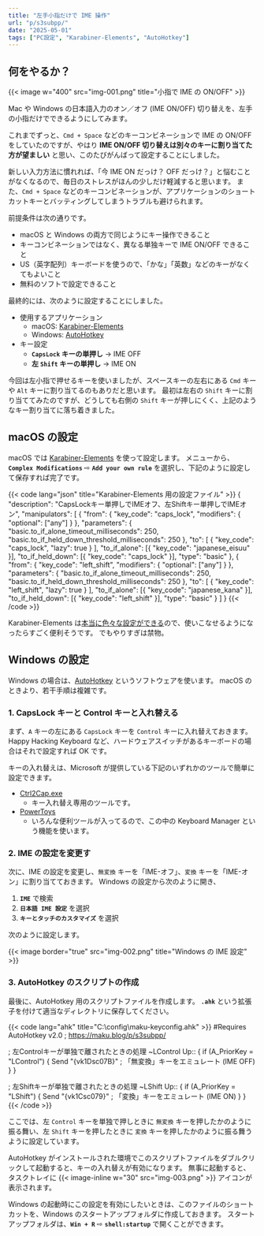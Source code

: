 ```yaml
---
title: "左手小指だけで IME 操作"
url: "p/s3subpp/"
date: "2025-05-01"
tags: ["PC設定", "Karabiner-Elements", "AutoHotkey"]
---
```


何をやるか？
----

{{< image w="400" src="img-001.png" title="小指で IME の ON/OFF" >}}

Mac や Windows の日本語入力のオン／オフ (IME ON/OFF) 切り替えを、左手の小指だけでできるようにしてみます。

これまでずっと、`Cmd + Space` などのキーコンビネーションで IME の ON/OFF をしていたのですが、やはり **IME ON/OFF 切り替えは別々のキーに割り当てた方が望ましい** と思い、このたびがんばって設定することにしました。

新しい入力方法に慣れれば、「今 IME ON だっけ？ OFF だっけ？」と悩むことがなくなるので、毎日のストレスがほんの少しだけ軽減すると思います。
また、`Cmd + Space` などのキーコンビネーションが、アプリケーションのショートカットキーとバッティングしてしまうトラブルも避けられます。

前提条件は次の通りです。

* macOS と Windows の両方で同じようにキー操作できること
* キーコンビネーションではなく、異なる単独キーで IME ON/OFF できること
* US（英字配列）キーボードを使うので、「かな」「英数」などのキーがなくてもよいこと
* 無料のソフトで設定できること

最終的には、次のように設定することにしました。

* 使用するアプリケーション
  * macOS: [Karabiner-Elements](https://karabiner-elements.pqrs.org/)
  * Windows: [AutoHotkey](https://www.autohotkey.com/)
* キー設定
  * **`CapsLock` キーの単押し** → IME OFF
  * **左 `Shift` キーの単押し** → IME ON

今回は左小指で押せるキーを使いましたが、スペースキーの左右にある `Cmd` キーや `Alt` キーに割り当てるのもありだと思います。
最初は左右の `Shift` キーに割り当ててみたのですが、どうしても右側の `Shift` キーが押しにくく、上記のようなキー割り当てに落ち着きました。


macOS の設定
----

macOS では [Karabiner-Elements](https://karabiner-elements.pqrs.org/) を使って設定します。
メニューから、**`Complex Modifications`** ⇨ **`Add your own rule`** を選択し、下記のように設定して保存すれば完了です。

{{< code lang="json" title="Karabiner-Elements 用の設定ファイル" >}}
{
    "description": "CapsLockキー単押しでIMEオフ、左Shiftキー単押しでIMEオン",
    "manipulators": [
        {
            "from": {
                "key_code": "caps_lock",
                "modifiers": { "optional": ["any"] }
            },
            "parameters": {
                "basic.to_if_alone_timeout_milliseconds": 250,
                "basic.to_if_held_down_threshold_milliseconds": 250
            },
            "to": [
                {
                    "key_code": "caps_lock",
                    "lazy": true
                }
            ],
            "to_if_alone": [{ "key_code": "japanese_eisuu" }],
            "to_if_held_down": [{ "key_code": "caps_lock" }],
            "type": "basic"
        },
        {
            "from": {
                "key_code": "left_shift",
                "modifiers": { "optional": ["any"] }
            },
            "parameters": {
                "basic.to_if_alone_timeout_milliseconds": 250,
                "basic.to_if_held_down_threshold_milliseconds": 250
            },
            "to": [
                {
                    "key_code": "left_shift",
                    "lazy": true
                }
            ],
            "to_if_alone": [{ "key_code": "japanese_kana" }],
            "to_if_held_down": [{ "key_code": "left_shift" }],
            "type": "basic"
        }
    ]
}
{{< /code >}}

Karabiner-Elements は[本当に色々な設定ができる](https://ke-complex-modifications.pqrs.org/)ので、使いこなせるようになったらすごく便利そうです。
でもやりすぎは禁物。


Windows の設定
----

Windows の場合は、[AutoHotkey](https://www.autohotkey.com/) というソフトウェアを使います。
macOS のときより、若干手順は複雑です。

### 1. CapsLock キーと Control キーと入れ替える

まず、`A` キーの左にある `CapsLock` キーを `Control` キーに入れ替えておきます。
Happy Hacking Keyboard など、ハードウェアスイッチがあるキーボードの場合はそれで設定すれば OK です。

キーの入れ替えは、Microsoft が提供している下記のいずれかのツールで簡単に設定できます。

- [Ctrl2Cap.exe](https://learn.microsoft.com/ja-jp/sysinternals/downloads/ctrl2cap)
  - キー入れ替え専用のツールです。
- [PowerToys](https://learn.microsoft.com/ja-jp/windows/powertoys/install)
  - いろんな便利ツールが入ってるので、この中の Keyboard Manager という機能を使います。

### 2. IME の設定を変更す

次に、IME の設定を変更し、`無変換` キーを「IME-オフ」、`変換` キーを「IME-オン」に割り当てておきます。
Windows の設定から次のように開き、

1. **`IME`** で検索
2. **`日本語 IME 設定`** を選択
3. **`キーとタッチのカスタマイズ`** を選択

次のように設定します。

{{< image border="true" src="img-002.png" title="Windows の IME 設定" >}}

### 3. AutoHotkey のスクリプトの作成

最後に、AutoHotkey 用のスクリプトファイルを作成します。
**`.ahk`** という拡張子を付けて適当なディレクトリに保存してください。

{{< code lang="ahk" title="C:\config\maku-keyconfig.ahk" >}}
#Requires AutoHotkey v2.0
; https://maku.blog/p/s3subpp/

; 左Controlキーが単独で離されたときの処理
~LControl Up::
{
    if (A_PriorKey = "LControl") {
        Send "{vk1Dsc07B}"  ; 「無変換」キーをエミュレート (IME OFF)
    }
}

; 左Shiftキーが単独で離されたときの処理
~LShift Up::
{
    if (A_PriorKey = "LShift") {
        Send "{vk1Csc079}"  ; 「変換」キーをエミュレート (IME ON)
    }
}
{{< /code >}}

ここでは、左 `Control` キーを単独で押しときに `無変換` キーを押したかのように振る舞い、左 `Shift` キーを押したときに `変換` キーを押したかのように振る舞うように設定しています。

AutoHotkey がインストールされた環境でこのスクリプトファイルをダブルクリックして起動すると、キーの入れ替えが有効になります。
無事に起動すると、タスクトレイに {{< image-inline w="30" src="img-003.png" >}} アイコンが表示されます。

Windows の起動時にこの設定を有効にしたいときは、このファイルのショートカットを、Windows のスタートアップフォルダに作成しておきます。
スタートアップフォルダは、**`Win + R`** ⇨ **`shell:startup`** で開くことができます。

